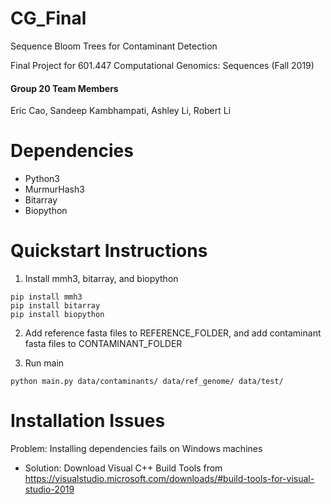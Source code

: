 # CG_Final
Sequence Bloom Trees for Contaminant Detection

Final Project for 601.447 Computational Genomics: Sequences (Fall 2019)

#### Group 20 Team Members
Eric Cao, Sandeep Kambhampati, Ashley Li, Robert Li 

# Dependencies
- Python3
- MurmurHash3
- Bitarray
- Biopython

# Quickstart Instructions
1. Install mmh3, bitarray, and biopython
```
pip install mmh3
pip install bitarray
pip install biopython
```

2. Add reference fasta files to REFERENCE_FOLDER, and add contaminant fasta files to CONTAMINANT_FOLDER

3. Run main
```
python main.py data/contaminants/ data/ref_genome/ data/test/
```

# Installation Issues
Problem: Installing dependencies fails on Windows machines
- Solution: Download Visual C++ Build Tools from https://visualstudio.microsoft.com/downloads/#build-tools-for-visual-studio-2019
